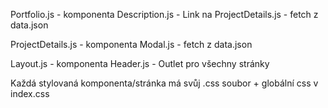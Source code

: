 Portfolio.js - komponenta Description.js
             - Link na ProjectDetails.js
             - fetch z data.json

ProjectDetails.js - komponenta Modal.js
                  - fetch z data.json

Layout.js - komponenta Header.js
          - Outlet pro všechny stránky

Každá stylovaná komponenta/stránka má svůj .css soubor + globální css v index.css

